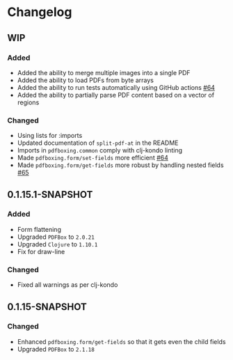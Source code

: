 # Changelog

## WIP

### Added
- Added the ability to merge multiple images into a single PDF
- Added the ability to load PDFs from byte arrays
- Added the ability to run tests automatically using GitHub actions [#64](https://github.com/dotemacs/pdfboxing/pull/64)
- Added the ability to partially parse PDF content based on a vector of regions

### Changed
- Using lists for :imports
- Updated documentation of `split-pdf-at` in the README
- Imports in `pdfboxing.common` comply with clj-kondo linting
- Made `pdfboxing.form/set-fields` more efficient [#64](https://github.com/dotemacs/pdfboxing/pull/64)
- Made `pdfboxing.form/get-fields` more robust by handling nested fields [#65](https://github.com/dotemacs/pdfboxing/pull/65)

## 0.1.15.1-SNAPSHOT

### Added
- Form flattening
- Upgraded `PDFBox` to `2.0.21`
- Upgraded `Clojure` to `1.10.1`
- Fix for draw-line

### Changed
- Fixed all warnings as per clj-kondo

## 0.1.15-SNAPSHOT

### Changed

- Enhanced `pdfboxing.form/get-fields` so that it gets even the child fields
- Upgraded `PDFBox` to `2.1.18`
